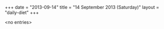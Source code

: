 +++
date = "2013-09-14"
title = "14 September 2013 (Saturday)"
layout = "daily-diet"
+++


\<no entries\>

